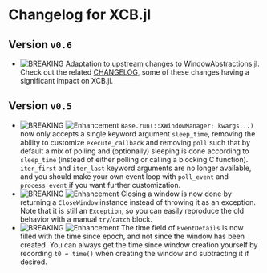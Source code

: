 # Changelog for XCB.jl

## Version `v0.6`

- ![BREAKING][badge-breaking] Adaptation to upstream changes to WindowAbstractions.jl. Check out the related [CHANGELOG](https://github.com/serenity4/WindowAbstractions.jl/blob/master/CHANGELOG.md), some of these changes having a significant impact on XCB.jl.

## Version `v0.5`

- ![BREAKING][badge-breaking] ![Enhancement][badge-enhancement] `Base.run(::XWindowManager; kwargs...)` now only accepts a single keyword argument `sleep_time`, removing the ability to customize `execute_callback` and removing `poll` such that by default a mix of polling and (optionally) sleeping is done according to `sleep_time` (instead of either polling or calling a blocking C function). `iter_first` and `iter_last` keyword arguments are no longer available, and you should make your own event loop with `poll_event` and `process_event` if you want further customization.
- ![BREAKING][badge-breaking] ![Enhancement][badge-enhancement] Closing a window is now done by returning a `CloseWindow` instance instead of throwing it as an exception. Note that it is still an `Exception`, so you can easily reproduce the old behavior with a manual `try`/`catch` block.
- ![BREAKING][badge-breaking] ![Enhancement][badge-enhancement] The time field of `EventDetails` is now filled with the time since epoch, and not since the window has been created. You can always get the time since window creation yourself by recording `t0 = time()` when creating the window and subtracting it if desired.

[badge-breaking]: https://img.shields.io/badge/BREAKING-red.svg
[badge-deprecation]: https://img.shields.io/badge/deprecation-orange.svg
[badge-feature]: https://img.shields.io/badge/feature-green.svg
[badge-enhancement]: https://img.shields.io/badge/enhancement-blue.svg
[badge-bugfix]: https://img.shields.io/badge/bugfix-purple.svg
[badge-security]: https://img.shields.io/badge/security-black.svg
[badge-experimental]: https://img.shields.io/badge/experimental-lightgrey.svg
[badge-maintenance]: https://img.shields.io/badge/maintenance-gray.svg

<!--
# Badges (reused from the CHANGELOG.md of Documenter.jl)

![BREAKING][badge-breaking]
![Deprecation][badge-deprecation]
![Feature][badge-feature]
![Enhancement][badge-enhancement]
![Bugfix][badge-bugfix]
![Security][badge-security]
![Experimental][badge-experimental]
![Maintenance][badge-maintenance]
-->
